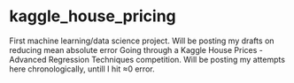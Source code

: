 # kaggle_house_pricing
First machine learning/data science project. Will be posting my drafts on reducing mean absolute error
Going through a Kaggle House Prices - Advanced Regression Techniques competition. Will be posting my attempts here chronologically, untill I hit ≈0 error.
